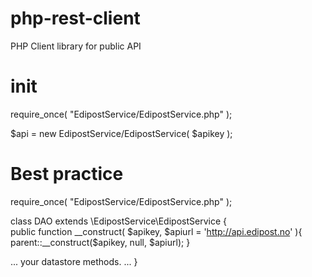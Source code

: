 php-rest-client
===============

PHP Client library for public API



init
====
require_once( "EdipostService/EdipostService.php" );

$api = new EdipostService/EdipostService( $apikey );


Best practice
=============
require_once( "EdipostService/EdipostService.php" );

class DAO extends \EdipostService\EdipostService {   
  public function __construct( $apikey, $apiurl = 'http://api.edipost.no' ){
    parent::__construct($apikey, null, $apiurl);
  }
  
  ...
  your datastore methods.
  ...
}
